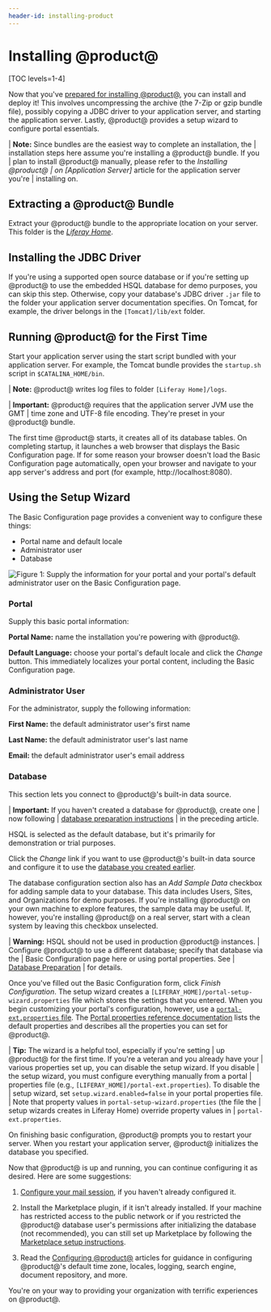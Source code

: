 ```yaml
---
header-id: installing-product
---
```


# Installing @product@

[TOC levels=1-4]

Now that you've
[prepared for installing @product@](/docs/7-2/deploy/-/knowledge_base/d/preparing-for-install),
you can install and deploy it! This involves uncompressing the archive (the
7-Zip or gzip bundle file), possibly copying a JDBC driver to your application
server, and starting the application server. Lastly, @product@ provides a setup
wizard to configure portal essentials. 

| **Note:** Since bundles are the easiest way to complete an installation, the 
| installation steps here assume you're installing a @product@ bundle. If you 
| plan to install @product@ manually, please refer to the *Installing @product@ 
| on [Application Server]* article for the application server you're
| installing on. 

## Extracting a @product@ Bundle 

Extract your @product@ bundle to the appropriate location on your server.
This folder is the
[*Liferay Home*](/docs/7-2/deploy/-/knowledge_base/d/liferay-home). 

## Installing the JDBC Driver 

If you're using a supported open source database or if you're setting up
@product@ to use the embedded HSQL database for demo purposes, you can skip this
step. Otherwise, copy your database's JDBC driver `.jar` file to the folder your
application server documentation specifies. On Tomcat, for example, the driver
belongs in the `[Tomcat]/lib/ext` folder. 

## Running @product@ for the First Time 

Start your application server using the start script bundled with your
application server. For example, the Tomcat bundle provides the `startup.sh`
script in `$CATALINA_HOME/bin`.

| **Note:** @product@ writes log files to folder `[Liferay Home]/logs`. 

| **Important:** @product@ requires that the application server JVM use the GMT 
| time zone and UTF-8 file encoding. They're preset in your @product@ bundle. 

The first time @product@ starts, it creates all of its database tables. On
completing startup, it launches a web browser that displays the Basic
Configuration page. If for some reason your browser doesn't load the Basic
Configuration page automatically, open your browser and navigate to your app
server's address and port (for example, http://localhost:8080).

## Using the Setup Wizard 

The Basic Configuration page provides a convenient way to configure these
things:

-   Portal name and default locale
-   Administrator user
-   Database 

![Figure 1: Supply the information for your portal and your portal's default administrator user on the Basic Configuration page.](../../images/basic-configuration1.png)

### Portal 

Supply this basic portal information:

**Portal Name:** name the installation you're powering with @product@.

**Default Language:** choose your portal's default locale and click the *Change*
button. This immediately localizes your portal content, including the Basic
Configuration page. 

### Administrator User 

For the administrator, supply the following information:

**First Name:** the default administrator user's first name

**Last Name:** the default administrator user's last name

**Email:** the default administrator user's email address

### Database 

This section lets you connect to @product@'s built-in data source.

| **Important:** If you haven't created a database for @product@, create one 
| now following
| [database preparation instructions](/docs/7-2/deploy/-/knowledge_base/d/preparing-for-install#preparing-a-database)
| in the preceding article. 

HSQL is selected as the default database, but it's primarily for demonstration
or trial purposes. 

Click the *Change* link if you want to use @product@'s built-in data source and
configure it to use the
[database you created earlier](/docs/7-2/deploy/-/knowledge_base/d/preparing-for-install#preparing-a-database). 

The database configuration section also has an *Add Sample Data* checkbox for
adding sample data to your database. This data includes Users, Sites, and
Organizations for demo purposes. If you're installing @product@ on your own
machine to explore features, the sample data may be useful. If, however, you're
installing @product@ on a real server, start with a clean system by leaving this
checkbox unselected. 

| **Warning:** HSQL should not be used in production @product@ instances. 
| Configure @product@ to use a different database; specify that database via the
| Basic Configuration page here or using portal properties. See
| [Database Preparation](/docs/7-2/deploy/-/knowledge_base/d/preparing-for-install#preparing-a-database)
| for details.

Once you've filled out the Basic Configuration form, click *Finish
Configuration*. The setup wizard creates a
`[LIFERAY_HOME]/portal-setup-wizard.properties` file which stores the settings
that you entered. When you begin customizing your portal's configuration,
however, use a
[`portal-ext.properties` file](/docs/7-2/deploy/-/knowledge_base/d/portal-properties).
The
[Portal properties reference documentation](@platform-ref@/7.2-latest/propertiesdoc)
lists the default properties and describes all the properties you can set for
@product@. 

| **Tip:** The wizard is a helpful tool, especially if you're setting
| up @product@ for the first time. If you're a veteran and you already have your
| various properties set up, you can disable the setup wizard. If you disable 
| the setup wizard, you must configure everything manually from a portal
| properties file (e.g., `[LIFERAY_HOME]/portal-ext.properties`). To disable the
| setup wizard, set `setup.wizard.enabled=false` in your portal properties file.
| Note that property values in `portal-setup-wizard.properties` (the file the
| setup wizards creates in Liferay Home) override property values in
| `portal-ext.properties`.

On finishing basic configuration, @product@ prompts you to restart your server.
When you restart your application server, @product@ initializes the database you
specified. 

Now that @product@ is up and running, you can continue configuring it as
desired. Here are some suggestions:

1.  [Configure your mail session](/docs/7-2/deploy/-/knowledge_base/d/configuring-mail),
    if you haven't already configured it. 

2.  Install the Marketplace plugin, if it isn't already installed. If your 
    machine has  restricted access to the public network or if you restricted
    the @product@ database user's permissions after initializing the database
    (not recommended), you can still set up Marketplace by following the
    [Marketplace setup instructions](/docs/7-2/deploy/-/knowledge_base/d/setting-up-marketplace). 

3.  Read the
    [Configuring @product@](/docs/7-2/deploy/-/knowledge_base/d/configuring-product)
    articles for guidance in configuring @product@'s default time zone, locales,
    logging, search engine, document repository, and more.

You're on your way to providing your organization with terrific experiences on
@product@. 
